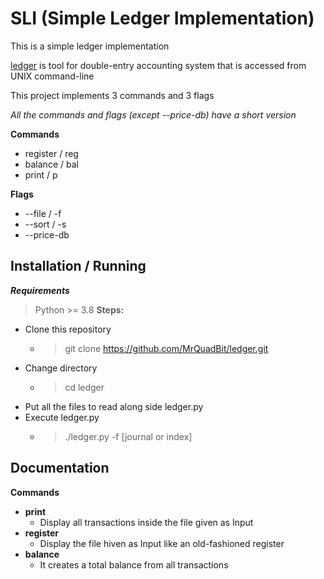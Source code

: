 # SLI (Simple Ledger Implementation)
This is a simple ledger implementation

[ledger](https://www.ledger-cli.org/) is tool for double-entry accounting system that is accessed from UNIX command-line

This project implements 3 commands and 3 flags

*All the commands and flags (except --price-db) have a short version*

**Commands**
- register / reg
- balance / bal
- print / p

**Flags**
- --file / -f
- --sort / -s
- --price-db

## Installation / Running
**_Requirements_**
> Python >= 3.8 
**Steps:**
  - Clone this repository
    - > git clone https://github.com/MrQuadBit/ledger.git
  - Change directory
    - > cd ledger
  - Put all the files to read along side ledger.py
  - Execute ledger.py
     - > ./ledger.py -f [journal or index]
## Documentation 
**Commands**
- **print**
  - Display all transactions inside the file given as Input
- **register**
  - Display the file hiven as Input like an old-fashioned register
- **balance**
  - It creates a total balance from all transactions
